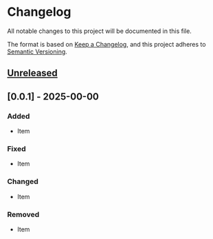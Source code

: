 <!-- markdownlint-disable MD024 -->

# Changelog

All notable changes to this project will be documented in this file.

The format is based on [Keep a Changelog](https://keepachangelog.com/en/1.0.0/), and this project
adheres to [Semantic Versioning](https://semver.org/spec/v2.0.0.html).

## [Unreleased]

## [0.0.1] - 2025-00-00

### Added

- Item

### Fixed

- Item

### Changed

- Item

### Removed

- Item

[unreleased]: https://github.com/Tatsh/gendisc/-/compare/v{settings.version}...HEAD
